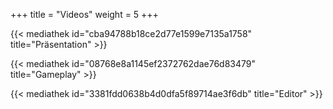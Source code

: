+++
title = "Videos"
weight = 5
+++

{{< mediathek id="cba94788b18ce2d77e1599e7135a1758" title="Präsentation" >}}

{{< mediathek id="08768e8a1145ef2372762dae76d83479" title="Gameplay" >}}

{{< mediathek id="3381fdd0638b4d0dfa5f89714ae3f6db" title="Editor" >}}
